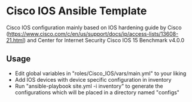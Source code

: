 # Cisco IOS Ansible Template
Cisco IOS configuration mainly based on IOS hardening guide by Cisco (https://www.cisco.com/c/en/us/support/docs/ip/access-lists/13608-21.html) and Center for Internet Security Cisco IOS 15 Benchmark v4.0.0

## Usage
- Edit global variables in "roles/Cisco_IOS/vars/main.yml" to your liking
- Add IOS devices with device specific configuration in inventory
- Run "ansible-playbook site.yml -i inventory" to generate the configurations which will be placed in a directory named "configs"
